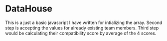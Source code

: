 # DataHouse
This is a just a basic javascript I have written for intializing the array.
Second step is accepting the values for already existing team members.
Third step would be calculating their compatibility score by average of the 4 scores.
